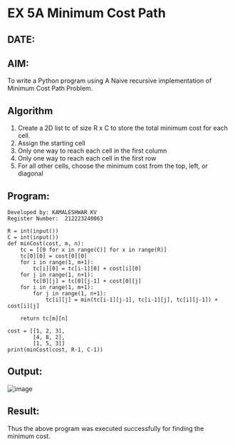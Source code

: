 # EX 5A Minimum Cost Path
## DATE:
## AIM:
To write a Python program using A Naive recursive implementation of Minimum Cost Path Problem.




## Algorithm
1. Create a 2D list tc of size R x C to store the total minimum cost for each cell.
2. Assign the starting cell
3. Only one way to reach each cell in the first column 
4. Only one way to reach each cell in the first row 
5. For all other cells, choose the minimum cost from the top, left, or diagonal

## Program:
~~~
Developed by: KAMALESHWAR KV   
Register Number:  212223240063

R = int(input())
C = int(input())
def minCost(cost, m, n):
    tc = [[0 for x in range(C)] for x in range(R)]
    tc[0][0] = cost[0][0]
    for i in range(1, m+1):
        tc[i][0] = tc[i-1][0] + cost[i][0]
    for j in range(1, n+1):
        tc[0][j] = tc[0][j-1] + cost[0][j]
    for i in range(1, m+1):
        for j in range(1, n+1):
            tc[i][j] = min(tc[i-1][j-1], tc[i-1][j], tc[i][j-1]) + cost[i][j]
 
    return tc[m][n]
 
cost = [[1, 2, 3],
        [4, 8, 2],
        [1, 5, 3]]
print(minCost(cost, R-1, C-1))
~~~

## Output:
![image](https://github.com/user-attachments/assets/a0f04ca1-6527-4ade-b6d8-66b9bd06de1f)

## Result:
Thus the above program was executed successfully for finding the minimum cost.
